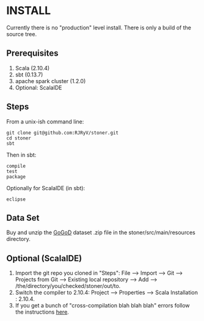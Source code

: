 INSTALL
=======
Currently there is no "production" level install.  There is only a build of the source tree.  

Prerequisites
-------------

1. Scala (2.10.4)
2. sbt (0.13.7)
3. apache spark cluster (1.2.0)
4. Optional: ScalaIDE


Steps
-----
From a unix-ish command line:

    git clone git@github.com:RJRyV/stoner.git
    cd stoner
    sbt
    
Then in sbt:
    
    compile
    test
    package

Optionally for ScalaIDE (in sbt):

    eclipse

Data Set
--------
Buy and unzip the [GoGoD](http://gogodonline.co.uk/) dataset .zip file in the stoner/src/main/resources directory.

Optional (ScalaIDE)
-------------------
1. Import the git repo you cloned in "Steps": File --> Import --> Git --> Projects from Git --> Existing local repository --> Add --> /the/directory/you/checked/stoner/out/to.
2. Switch the compiler to 2.10.4: Project --> Properties --> Scala Installation : 2.10.4.
2. If you get a bunch of "cross-compilation blah blah blah" errors follow the instructions [here](http://scala-ide.org/docs/current-user-doc/faq/index.html).